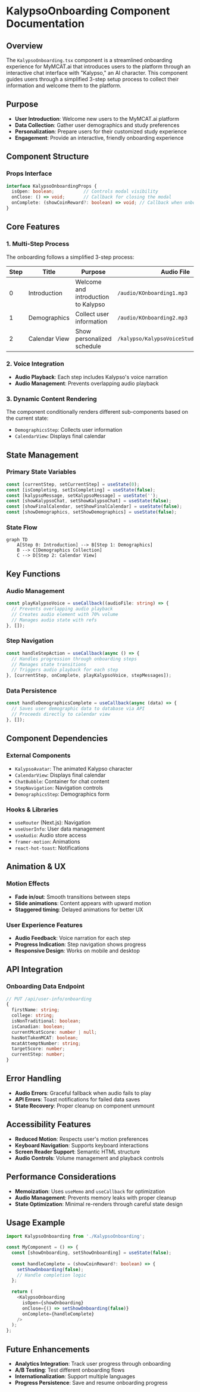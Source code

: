 # KalypsoOnboarding Component Documentation

## Overview

The `KalypsoOnboarding.tsx` component is a streamlined onboarding experience for MyMCAT.ai that introduces users to the platform through an interactive chat interface with "Kalypso," an AI character. This component guides users through a simplified 3-step setup process to collect their information and welcome them to the platform.

## Purpose

- **User Introduction**: Welcome new users to the MyMCAT.ai platform
- **Data Collection**: Gather user demographics and study preferences
- **Personalization**: Prepare users for their customized study experience
- **Engagement**: Provide an interactive, friendly onboarding experience

## Component Structure

### Props Interface
```typescript
interface KalypsoOnboardingProps {
  isOpen: boolean;           // Controls modal visibility
  onClose: () => void;       // Callback for closing the modal
  onComplete: (showCoinReward?: boolean) => void; // Callback when onboarding completes
}
```

## Core Features

### 1. Multi-Step Process
The onboarding follows a simplified 3-step process:

| Step | Title | Purpose | Audio File |
|------|-------|---------|------------|
| 0 | Introduction | Welcome and introduction to Kalypso | `/audio/KOnboarding1.mp3` |
| 1 | Demographics | Collect user information | `/audio/KOnboarding2.mp3` |
| 2 | Calendar View | Show personalized schedule | `/kalypso/KalypsoVoiceStudySchedule.mp3` |

### 2. Voice Integration
- **Audio Playback**: Each step includes Kalypso's voice narration
- **Audio Management**: Prevents overlapping audio playback

### 3. Dynamic Content Rendering
The component conditionally renders different sub-components based on the current state:
- `DemographicsStep`: Collects user information
- `CalendarView`: Displays final calendar

## State Management

### Primary State Variables
```typescript
const [currentStep, setCurrentStep] = useState(0);
const [isCompleting, setIsCompleting] = useState(false);
const [kalypsoMessage, setKalypsoMessage] = useState('');
const [showKalypsoChat, setShowKalypsoChat] = useState(false);
const [showFinalCalendar, setShowFinalCalendar] = useState(false);
const [showDemographics, setShowDemographics] = useState(false);
```

### State Flow
```mermaid
graph TD
    A[Step 0: Introduction] --> B[Step 1: Demographics]
    B --> C[Demographics Collection]
    C --> D[Step 2: Calendar View]
```

## Key Functions

### Audio Management
```typescript
const playKalypsoVoice = useCallback((audioFile: string) => {
  // Prevents overlapping audio playback
  // Creates audio element with 70% volume
  // Manages audio state with refs
}, []);
```

### Step Navigation
```typescript
const handleStepAction = useCallback(async () => {
  // Handles progression through onboarding steps
  // Manages state transitions
  // Triggers audio playback for each step
}, [currentStep, onComplete, playKalypsoVoice, stepMessages]);
```

### Data Persistence
```typescript
const handleDemographicsComplete = useCallback(async (data) => {
  // Saves user demographic data to database via API
  // Proceeds directly to calendar view
}, []);
```

## Component Dependencies

### External Components
- `KalypsoAvatar`: The animated Kalypso character
- `CalendarView`: Displays final calendar
- `ChatBubble`: Container for chat content
- `StepNavigation`: Navigation controls
- `DemographicsStep`: Demographics form

### Hooks & Libraries
- `useRouter` (Next.js): Navigation
- `useUserInfo`: User data management
- `useAudio`: Audio store access
- `framer-motion`: Animations
- `react-hot-toast`: Notifications

## Animation & UX

### Motion Effects
- **Fade in/out**: Smooth transitions between steps
- **Slide animations**: Content appears with upward motion
- **Staggered timing**: Delayed animations for better UX

### User Experience Features
- **Audio Feedback**: Voice narration for each step
- **Progress Indication**: Step navigation shows progress
- **Responsive Design**: Works on mobile and desktop

## API Integration

### Onboarding Data Endpoint
```typescript
// PUT /api/user-info/onboarding
{
  firstName: string;
  college: string;
  isNonTraditional: boolean;
  isCanadian: boolean;
  currentMcatScore: number | null;
  hasNotTakenMCAT: boolean;
  mcatAttemptNumber: string;
  targetScore: number;
  currentStep: number;
}
```

## Error Handling

- **Audio Errors**: Graceful fallback when audio fails to play
- **API Errors**: Toast notifications for failed data saves
- **State Recovery**: Proper cleanup on component unmount

## Accessibility Features

- **Reduced Motion**: Respects user's motion preferences
- **Keyboard Navigation**: Supports keyboard interactions
- **Screen Reader Support**: Semantic HTML structure
- **Audio Controls**: Volume management and playback controls

## Performance Considerations

- **Memoization**: Uses `useMemo` and `useCallback` for optimization
- **Audio Management**: Prevents memory leaks with proper cleanup
- **State Optimization**: Minimal re-renders through careful state design

## Usage Example

```typescript
import KalypsoOnboarding from './KalypsoOnboarding';

const MyComponent = () => {
  const [showOnboarding, setShowOnboarding] = useState(false);
  
  const handleComplete = (showCoinReward?: boolean) => {
    setShowOnboarding(false);
    // Handle completion logic
  };
  
  return (
    <KalypsoOnboarding
      isOpen={showOnboarding}
      onClose={() => setShowOnboarding(false)}
      onComplete={handleComplete}
    />
  );
};
```

## Future Enhancements

- **Analytics Integration**: Track user progress through onboarding
- **A/B Testing**: Test different onboarding flows
- **Internationalization**: Support multiple languages
- **Progress Persistence**: Save and resume onboarding progress 